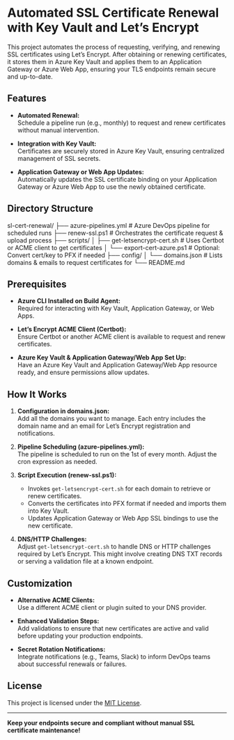 # Automated SSL Certificate Renewal with Key Vault and Let’s Encrypt

This project automates the process of requesting, verifying, and renewing SSL certificates using Let’s Encrypt. After obtaining or renewing certificates, it stores them in Azure Key Vault and applies them to an Application Gateway or Azure Web App, ensuring your TLS endpoints remain secure and up-to-date.

## Features

- **Automated Renewal:**  
  Schedule a pipeline run (e.g., monthly) to request and renew certificates without manual intervention.
  
- **Integration with Key Vault:**  
  Certificates are securely stored in Azure Key Vault, ensuring centralized management of SSL secrets.

- **Application Gateway or Web App Updates:**  
  Automatically updates the SSL certificate binding on your Application Gateway or Azure Web App to use the newly obtained certificate.

## Directory Structure


sl-cert-renewal/ ├── azure-pipelines.yml # Azure DevOps pipeline for scheduled runs ├── renew-ssl.ps1 # Orchestrates the certificate request & upload process ├── scripts/ │ ├── get-letsencrypt-cert.sh # Uses Certbot or ACME client to get certificates │ └── export-cert-azure.ps1 # Optional: Convert cert/key to PFX if needed ├── config/ │ └── domains.json # Lists domains & emails to request certificates for └── README.md


## Prerequisites

- **Azure CLI Installed on Build Agent:**  
  Required for interacting with Key Vault, Application Gateway, or Web Apps.
  
- **Let’s Encrypt ACME Client (Certbot):**  
  Ensure Certbot or another ACME client is available to request and renew certificates.
  
- **Azure Key Vault & Application Gateway/Web App Set Up:**  
  Have an Azure Key Vault and Application Gateway/Web App resource ready, and ensure permissions allow updates.

## How It Works

1. **Configuration in domains.json:**  
   Add all the domains you want to manage. Each entry includes the domain name and an email for Let’s Encrypt registration and notifications.

2. **Pipeline Scheduling (azure-pipelines.yml):**  
   The pipeline is scheduled to run on the 1st of every month. Adjust the cron expression as needed.

3. **Script Execution (renew-ssl.ps1):**  
   - Invokes `get-letsencrypt-cert.sh` for each domain to retrieve or renew certificates.  
   - Converts the certificates into PFX format if needed and imports them into Key Vault.  
   - Updates Application Gateway or Web App SSL bindings to use the new certificate.

4. **DNS/HTTP Challenges:**  
   Adjust `get-letsencrypt-cert.sh` to handle DNS or HTTP challenges required by Let’s Encrypt. This might involve creating DNS TXT records or serving a validation file at a known endpoint.

## Customization

- **Alternative ACME Clients:**  
  Use a different ACME client or plugin suited to your DNS provider.

- **Enhanced Validation Steps:**  
  Add validations to ensure that new certificates are active and valid before updating your production endpoints.

- **Secret Rotation Notifications:**  
  Integrate notifications (e.g., Teams, Slack) to inform DevOps teams about successful renewals or failures.

## License

This project is licensed under the [MIT License](../LICENSE).

---

**Keep your endpoints secure and compliant without manual SSL certificate maintenance!**


